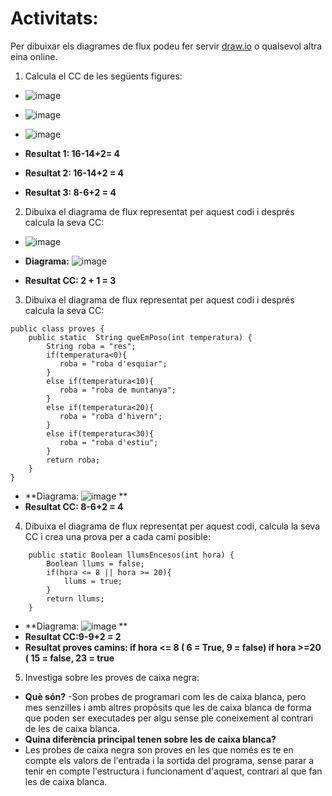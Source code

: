 # Activitats: 

Per dibuixar els diagrames de flux podeu fer servir [draw.io](https://draw.io) o qualsevol altra eina online.

1. Calcula el CC de les següents figures:
  - ![image](https://user-images.githubusercontent.com/110727546/204613022-4ab64342-2e06-438d-a7e8-570685b3c406.png)
  - ![image](https://user-images.githubusercontent.com/110727546/204613180-6d55bf09-28b8-417e-96f4-f71a762ac44c.png)
  - ![image](https://user-images.githubusercontent.com/110727546/204655229-8c3f28d7-3d8b-4746-a55d-331f89da39d2.png)

  - **Resultat 1: 16-14+2= 4**
  - **Resultat 2: 16-14+2 = 4**
  - **Resultat 3: 8-6+2 = 4**


2. Dibuixa el diagrama de flux representat per aquest codi i després calcula la seva CC:
  - ![image](https://user-images.githubusercontent.com/110727546/204615125-363e5e6c-173b-4ec0-8c0b-cb97985ade06.png)

  - **Diagrama:**
![image](https://user-images.githubusercontent.com/96839905/204739663-a0362549-afce-4fe2-b95d-c07520203434.png)

  - **Resultat CC: 2 + 1 = 3**

3. Dibuixa el diagrama de flux representat per aquest codi i després calcula la seva CC:

```
public class proves {
    public static  String queEmPoso(int temperatura) {
        String roba = "res";
        if(temperatura<0){
           roba = "roba d'esquiar";
        }
        else if(temperatura<10){
           roba = "roba de muntanya";
        }
        else if(temperatura<20){
           roba = "roba d'hivern";
        }
        else if(temperatura<30){
           roba = "roba d'estiu";
        }
        return roba;
    }    
}
```

  - **Diagrama: ![image](https://user-images.githubusercontent.com/96839905/204747661-ac9a1110-65c5-43d1-ba61-da61cd77d61b.png)
**
  - **Resultat CC: 8-6+2 = 4**

4. Dibuixa el diagrama de flux representat per aquest codi, calcula la seva CC i crea una prova per a cada camí posible:

```
    public static Boolean llumsEncesos(int hora) {
        Boolean llums = false;
        if(hora <= 8 || hora >= 20){
            llums = true;
        }
        return llums;
    }
```
  - **Diagrama: ![image](https://user-images.githubusercontent.com/96839905/204747067-befadecf-8293-488a-9308-0bfd4f7ce879.png)
**
  - **Resultat CC:9-9+2 = 2**
  - **Resultat proves camins: if hora <= 8 ( 6 = True, 9 = false)  if hora >=20 ( 15 = false, 23 = true**

5. Investiga sobre les proves de caixa negra:

  - **Què són?**
  -Son probes de programari com les de caixa blanca, pero mes senzilles i amb altres propòsits que les de caixa blanca de forma que poden ser executades per algu sense ple coneixement al contrari de les de caixa blanca.
  - **Quina diferència principal tenen sobre les de caixa blanca?**
  - Les probes de caixa negra son proves en les que només es te en compte els valors de l'entrada i la sortida del programa, sense parar a tenir en compte l'estructura i funcionament d'aquest, contrari al que fan les de caixa blanca.
